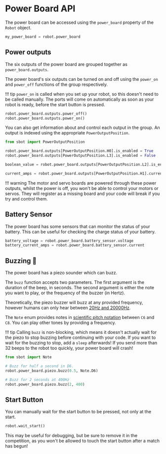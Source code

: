 # Power Board API

The power board can be accessed using the `power_board` property of
the `Robot` object.

```python
my_power_board = robot.power_board
```

## Power outputs

The six outputs of the power board are grouped together as `power_board.outputs`.

The power board's six outputs can be turned on and off using the
`power_on` and `power_off` functions of the group respectively.

!!! tip
    `power_on` is called when you set up your robot, so
    this doesn't need to be called manually. The ports will come on
    automatically as soon as your robot is ready, before the start button is
    pressed.

```python
robot.power_board.outputs.power_off()
robot.power_board.outputs.power_on()
```

You can also get information about and control each output in the group.
An output is indexed using the appropriate `PowerOutputPosition`.

```python
from sbot import PowerOutputPosition

robot.power_board.outputs[PowerOutputPosition.H0].is_enabled = True
robot.power_board.outputs[PowerOutputPosition.L3].is_enabled = False

boolean_value = robot.power_board.outputs[PowerOutputPosition.L2].is_enabled

current_amps = robot.power_board.outputs[PowerOutputPosition.H1].current
```

!!! warning
    The motor and servo boards are powered through these
    power outputs, whilst the power is off, you won't be able to control
    your motors or servos. They will register as a missing board and your code will
    break if you try and control them.

## Battery Sensor

The power board has some sensors that can monitor the status of your battery.
This can be useful for checking the charge status of your battery.

```python
battery_voltage = robot.power_board.battery_sensor.voltage
battery_current_amps = robot.power_board.battery_sensor.current
```

## Buzzing 🐝

The power board has a piezo sounder which can buzz.

The `buzz` function accepts two parameters. The first argument is the duration of the beep, in seconds.
The second argument is either the note you want to play, or the frequency of the buzzer (in Hertz).

Theoretically, the piezo buzzer will buzz at any provided frequency,
however humans can only hear between [20Hz and
20000Hz](https://en.wikipedia.org/wiki/Hearing_range#Humans).

The `Note` enum provides notes in [scientific pitch notation](https://en.wikipedia.org/wiki/Scientific_pitch_notation) between
`C6` and `C8`. You can play other tones by providing a frequency.

!!! tip
    Calling `buzz` is non-blocking, which means it doesn't
    actually wait for the piezo to stop buzzing before continuing with your
    code. If you want to wait for the buzzing to stop, add a
    `sleep` afterwards! If you send more than 32 beeps to the robot too
    quickly, your power board will crash!

```python
from sbot import Note

# Buzz for half a second in D6.
robot.power_board.piezo.buzz(0.5, Note.D6)

# Buzz for 2 seconds at 400Hz
robot.power_board.piezo.buzz(2, 400)
```

## Start Button

You can manually wait for the start button to be pressed, not only at
the start.

```python
robot.wait_start()
```

This may be useful for debugging, but be sure to remove it in the
competition, as you won't be allowed to touch the start button after a match has begun!
